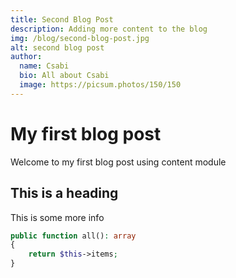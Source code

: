 ```yaml
---
title: Second Blog Post
description: Adding more content to the blog
img: /blog/second-blog-post.jpg
alt: second blog post
author:
  name: Csabi
  bio: All about Csabi
  image: https://picsum.photos/150/150
---
```


# My first blog post

Welcome to my first blog post using content module

## This is a heading

This is some more info

<info-box>
  <template #info-box>
    This is a vue component inside markdown using slots
  </template>
</info-box>

```php
public function all(): array
{
    return $this->items;
}
```

